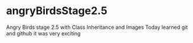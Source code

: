 # angryBirdsStage2.5
Angry Birds stage 2.5 with Class Inheritance and Images
Today learned git and github it was very exciting